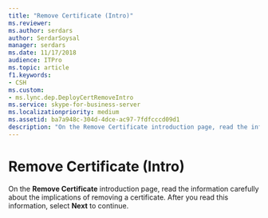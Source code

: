 ```yaml
---
title: "Remove Certificate (Intro)"
ms.reviewer: 
ms.author: serdars
author: SerdarSoysal
manager: serdars
ms.date: 11/17/2018
audience: ITPro
ms.topic: article
f1.keywords:
- CSH
ms.custom:
- ms.lync.dep.DeployCertRemoveIntro
ms.service: skype-for-business-server
ms.localizationpriority: medium
ms.assetid: ba7a948c-304d-4dce-ac97-7fdfcccd09d1
description: "On the Remove Certificate introduction page, read the information carefully about the implications of removing a certificate. After you read this information, select Next to continue."
---
```


# Remove Certificate (Intro)
 
On the **Remove Certificate** introduction page, read the information carefully about the implications of removing a certificate. After you read this information, select **Next** to continue.
  

